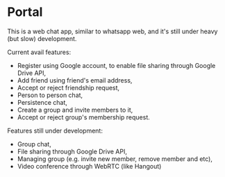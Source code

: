 # Portal

This is a web chat app, similar to whatsapp web, and it's still under heavy (but slow) development.

Current avail features:

  * Register using Google account, to enable file sharing through Google Drive API,
  * Add friend using friend's email address,
  * Accept or reject friendship request,
  * Person to person chat,
  * Persistence chat,
  * Create a group and invite members to it,
  * Accept or reject group's membership request.

Features still under development:

  * Group chat,
  * File sharing through Google Drive API,
  * Managing group (e.g. invite new member, remove member and etc),
  * Video conference through WebRTC (like Hangout)